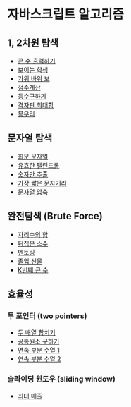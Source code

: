 # 자바스크립트 알고리즘

## 1, 2차원 탐색
- [큰 수 출력하기](https://github.com/psy-g/algo/blob/study/2(1%2C%202%EC%B0%A8%EC%9B%90%20%EB%B0%B0%EC%97%B4%20%ED%83%90%EC%83%89)/01.html)
- [보이는 학생](https://github.com/psy-g/algo/blob/study/2(1%2C%202%EC%B0%A8%EC%9B%90%20%EB%B0%B0%EC%97%B4%20%ED%83%90%EC%83%89)/02.html)
- [가위 바위 보](https://github.com/psy-g/algo/blob/study/2(1%2C%202%EC%B0%A8%EC%9B%90%20%EB%B0%B0%EC%97%B4%20%ED%83%90%EC%83%89)/03.html)
- [점수계산](https://github.com/psy-g/algo/blob/study/2(1%2C%202%EC%B0%A8%EC%9B%90%20%EB%B0%B0%EC%97%B4%20%ED%83%90%EC%83%89)/04.html)
- [등수구하기](https://github.com/psy-g/algo/blob/study/2(1%2C%202%EC%B0%A8%EC%9B%90%20%EB%B0%B0%EC%97%B4%20%ED%83%90%EC%83%89)/05.html)
- [격자판 최대합](https://github.com/psy-g/algo/blob/study/2(1%2C%202%EC%B0%A8%EC%9B%90%20%EB%B0%B0%EC%97%B4%20%ED%83%90%EC%83%89)/06.html)
- [봉우리](https://github.com/psy-g/algo/blob/study/2(1%2C%202%EC%B0%A8%EC%9B%90%20%EB%B0%B0%EC%97%B4%20%ED%83%90%EC%83%89)/07.html)


## 문자열 탐색
- [회문 문자열](https://github.com/psy-g/algo/blob/study/3%20-%20%EB%AC%B8%EC%9E%90%EC%97%B4%20%ED%83%90%EC%83%89/01.html)
- [유효한 펠린드롬](https://github.com/psy-g/algo/blob/study/3%20-%20%EB%AC%B8%EC%9E%90%EC%97%B4%20%ED%83%90%EC%83%89/02.html)
- [숫자만 추출](https://github.com/psy-g/algo/blob/study/3%20-%20%EB%AC%B8%EC%9E%90%EC%97%B4%20%ED%83%90%EC%83%89/03.html)
- [가장 짧은 문자거리](https://github.com/psy-g/algo/blob/study/3%20-%20%EB%AC%B8%EC%9E%90%EC%97%B4%20%ED%83%90%EC%83%89/04.html)
- [문자열 압축](https://github.com/psy-g/algo/blob/study/3%20-%20%EB%AC%B8%EC%9E%90%EC%97%B4%20%ED%83%90%EC%83%89/05.html)


## 완전탐색 (Brute Force)
- [자리수의 합](https://github.com/psy-g/algo/blob/study/4-%20%EC%99%84%EC%A0%84%ED%83%90%EC%83%89/01.html)
- [뒤집은 소수](https://github.com/psy-g/algo/blob/study/4-%20%EC%99%84%EC%A0%84%ED%83%90%EC%83%89/02.html)
- [멘토링](https://github.com/psy-g/algo/blob/study/4-%20%EC%99%84%EC%A0%84%ED%83%90%EC%83%89/03.html)
- [졸업 선물](https://github.com/psy-g/algo/blob/study/4-%20%EC%99%84%EC%A0%84%ED%83%90%EC%83%89/04.html)
- [K번째 큰 수](https://github.com/psy-g/algo/blob/study/4-%20%EC%99%84%EC%A0%84%ED%83%90%EC%83%89/05.html)


## 효율성
### 투 포인터 (two pointers)
- [두 배열 합치기](https://github.com/psy-g/algo/blob/study/5%20-%20%ED%9A%A8%EC%9C%A8%EC%84%B1/01.html)
- [공통원소 구하기](https://github.com/psy-g/algo/blob/study/5%20-%20%ED%9A%A8%EC%9C%A8%EC%84%B1/02.html)
- [연속 부분 수열 1](https://github.com/psy-g/algo/blob/study/5%20-%20%ED%9A%A8%EC%9C%A8%EC%84%B1/03.html)
- [연속 부분 수열 2](https://github.com/psy-g/algo/blob/study/5%20-%20%ED%9A%A8%EC%9C%A8%EC%84%B1/04.html)

### 슬라이딩 윈도우 (sliding window)
- [최대 매출](https://github.com/psy-g/algo/blob/study/5%20-%20%ED%9A%A8%EC%9C%A8%EC%84%B1/05.html)
